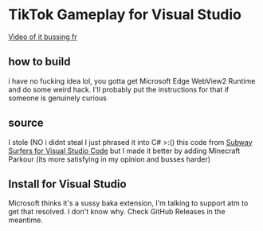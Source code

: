 # TikTok Gameplay for Visual Studio

[Video of it bussing fr](https://www.youtube.com/watch?v=tLX9LI5olpY)

## how to build

i have no fucking idea lol, you gotta get Microsoft Edge WebView2 Runtime and do some weird hack. I'll probably put the instructions for that if someone is genuinely curious

## source

I stole (NO i didnt steal I just phrased it into C# >:() this code from [Subway Surfers for Visual Studio Code](https://marketplace.visualstudio.com/items?itemName=jirkavrba.subway-surfers) but I made it better by adding Minecraft Parkour (its more satisfying in my opinion and busses harder) 

## Install for Visual Studio

Microsoft thinks it's a sussy baka extension, I'm talking to support atm to get that resolved. I don't know why. Check GitHub Releases in the meantime.